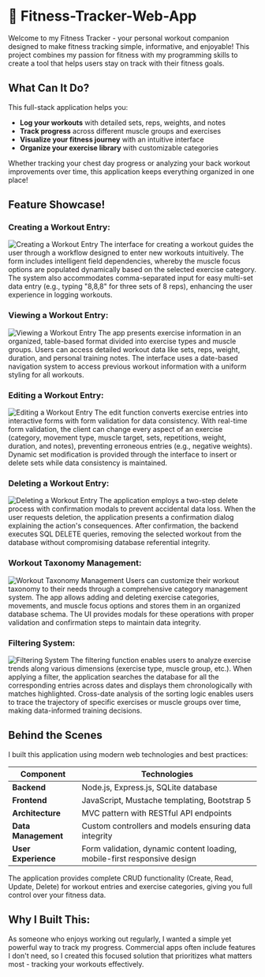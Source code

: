 # 💪 Fitness-Tracker-Web-App


Welcome to my Fitness Tracker - your personal workout companion designed to make fitness tracking simple, informative, and enjoyable! This project combines my passion for fitness with my programming skills to create a tool that helps users stay on track with their fitness goals.

## What Can It Do?

This full-stack application helps you:
- **Log your workouts** with detailed sets, reps, weights, and notes
- **Track progress** across different muscle groups and exercises
- **Visualize your fitness journey** with an intuitive interface
- **Organize your exercise library** with customizable categories

Whether tracking your chest day progress or analyzing your back workout improvements over time, this application keeps everything organized in one place!

## Feature Showcase!

### Creating a Workout Entry:
![Creating a Workout Entry](screenshots/Create%20Entry.png)
The interface for creating a workout guides the user through a workflow designed to enter new workouts intuitively. The form includes intelligent field dependencies, whereby the muscle focus options are populated dynamically based on the selected exercise category. The system also accommodates comma-separated input for easy multi-set data entry (e.g., typing "8,8,8" for three sets of 8 reps), enhancing the user experience in logging workouts. 

### Viewing a Workout Entry:
![Viewing a Workout Entry](screenshots/View%20Entry.png)
The app presents exercise information in an organized, table-based format divided into exercise types and muscle groups. Users can access detailed workout data like sets, reps, weight, duration, and personal training notes. The interface uses a date-based navigation system to access previous workout information with a uniform styling for all workouts. 

### Editing a Workout Entry: 
![Editing a Workout Entry](screenshots/Edit%20Entry.png)
The edit function converts exercise entries into interactive forms with form validation for data consistency. With real-time form validation, the client can change every aspect of an exercise (category, movement type, muscle target, sets, repetitions, weight, duration, and notes), preventing erroneous entries (e.g., negative weights). Dynamic set modification is provided through the interface to insert or delete sets while data consistency is maintained. 

### Deleting a Workout Entry: 
![Deleting a Workout Entry](screenshots/Delete%20Entry.png)
The application employs a two-step delete process with confirmation modals to prevent accidental data loss. When the user requests deletion, the application presents a confirmation dialog explaining the action's consequences. After confirmation, the backend executes SQL DELETE queries, removing the selected workout from the database without compromising database referential integrity.

### Workout Taxonomy Management:
![Workout Taxonomy Management](screenshots/Entry%20Taxonomy.png)
Users can customize their workout taxonomy to their needs through a comprehensive category management system. The app allows adding and deleting exercise categories, movements, and muscle focus options and stores them in an organized database schema. The UI provides modals for these operations with proper validation and confirmation steps to maintain data integrity.

### Filtering System:
![Filtering System](screenshots/Filter%20Entries.png)
The filtering function enables users to analyze exercise trends along various dimensions (exercise type, muscle group, etc.). When applying a filter, the application searches the database for all the corresponding entries across dates and displays them chronologically with matches highlighted. Cross-date analysis of the sorting logic enables users to trace the trajectory of specific exercises or muscle groups over time, making data-informed training decisions. 

## Behind the Scenes
I built this application using modern web technologies and best practices:

| Component | Technologies |
|-----------|-------------|
| **Backend** | Node.js, Express.js, SQLite database |
| **Frontend** | JavaScript, Mustache templating, Bootstrap 5 |
| **Architecture** | MVC pattern with RESTful API endpoints |
| **Data Management** | Custom controllers and models ensuring data integrity |
| **User Experience** | Form validation, dynamic content loading, mobile-first responsive design |

The application provides complete CRUD functionality (Create, Read, Update, Delete) for workout entries and exercise categories, giving you full control over your fitness data.

## Why I Built This:

As someone who enjoys working out regularly, I wanted a simple yet powerful way to track my progress. Commercial apps often include features I don't need, so I created this focused solution that prioritizes what matters most - tracking your workouts effectively.
